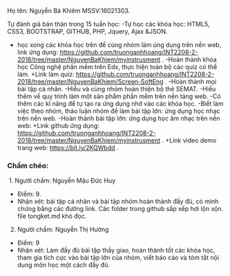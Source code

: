 ﻿Họ tên: Nguyễn Bá Khiêm
MSSV:16021303.



Tự đánh giá bản thân trong 15 tuần học: 
 -Tự học các khóa học: HTML5, CSS3, BOOTSTRAP, GITHUB, PHP, Jquery, Ajax &JSON.
  + học xong các khóa học trên để cùng nhóm làm úng dụng trên nền web, link ứng dụng: https://github.com/truonganhhoang/INT2208-2-2018/tree/master/NguyenBaKhiem/myinstrusment .
 -Hoàn thành khóa học Công nghệ phần mềm trên Edx, thực hiện toàn bộ các quiz có thể làm.
  +Link làm quiz: https://github.com/truonganhhoang/INT2208-2-2018/tree/master/NguyenBaKhiem/Screen-SoftEng .
 -Hoàn thành mọi bài tập cá nhân.
 -Hiểu và cùng nhóm hoàn thiện bộ thẻ SEMAT.
 -Hiểu thêm về quy trình làm một sản phẩm phần mềm trên nền tảng web.
 -Có thêm các kĩ năng để tự tạo ra ứng dụng nhờ vào các khóa học.
 -Biết làm việc theo nhóm, thảo luận nhóm để làm bài tập lớn: ứng dụng học nhạc trên nền web.
 -Hoàn thành bài tập lớn: ứng dụng học âm nhạc trên nền web:
  +Link github ứng dụng: https://github.com/truonganhhoang/INT2208-2-2018/tree/master/NguyenBaKhiem/myinstrusment .
  +Link video demo trang web: https://bit.ly/2KQWbdd .
  
  ### Chấm chéo:
  1. Người chấm: Nguyễn Mậu Đức Huy
 * Điểm: 9.
 * Nhận xét: bài tập cá nhân và bài tập nhóm hoàn thành đầy đủ, có minh chứng bằng các đường link. Các folder trong github sắp xếp hơi lộn xộn. file tongket.md khó đọc.
 2. Người chấm: Nguyễn Thị Hường
 * Điểm: 9
 * Nhận xét: Làm đầy đủ bài tập thầy giao, hoàn thành tốt các khóa học, tham gia tích cực vào bài tập lớn của nhóm, viết báo cáo và tóm tắt nội dung môn học một cách đầy đủ.
 
